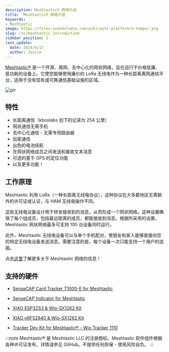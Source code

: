 ```yaml
---
description: Meshtastic® 网络介绍
title:  Meshtastic® 网络介绍
keywords:
- Meshtastic
image: https://files.seeedstudio.com/wiki/wiki-platform/S-tempor.png
slug: /cn/meshtastic_introduction
sidebar_position: 1
last_update:
  date: 2024/6/17
  author: Jessie
---
```




[Meshtastic®](https://meshtastic.org/) 是一个开源、离网、去中心化的网状网络，旨在运行于价格低廉、低功耗的设备上。它使您能够使用廉价的 LoRa 无线电作为一种长距离离网通信平台，适用于没有现有或可靠通信基础设施的区域。

<p style={{textAlign: 'center'}}><img src="https://media-cdn.seeedstudio.com/media/wysiwyg/T1000-E-_-05.jpg" alt="pir" width={800} height="auto" /></p>


## 特性

* 长距离通信（kboxlabs 创下的记录为 254 公里）
* 网状通信无需手机
* 去中心化通信 - 无需专用路由器
* 加密通信
* 出色的电池续航
* 在网状网络成员之间发送和接收文本消息
* 可选的基于 GPS 的定位功能
* 以及更多功能！


## 工作原理


Meshtastic 利用 LoRa（一种长距离无线电协议），这种协议在大多数地区无需额外的许可证或认证，与 HAM 无线电操作不同。

这些无线电设备设计用于转发接收到的消息，从而形成一个网状网络。这种设置确保了每个组成员，包括最远距离的成员，都能接收到消息。根据所采用的设置，Meshtastic 网状网络最多可支持 100 台设备同时运行。

此外，Meshtastic 无线电设备可以与单个手机配对，使朋友和家人能够直接向您的特定无线电设备发送消息。需要注意的是，每个设备一次只能支持一个用户的连接。

点击[这里](https://meshtastic.org/docs/)了解更多关于 Meshtastic 网络的信息！


## 支持的硬件


* [SenseCAP Card Tracker T1000-E for Meshtastic](https://www.seeedstudio.com/SenseCAP-Card-Tracker-T1000-E-for-Meshtastic-p-5913.html)

* [SenseCAP Indicator for Meshtastic](https://www.seeedstudio.com/SenseCAP-Indicator-D1Pro-p-5644.html)

* [XIAO ESP32S3 & Wio-SX1262 Kit](https://www.seeedstudio.com/Wio-SX1262-with-XIAO-ESP32S3-p-5982.html)

* [XIAO nRF52840 & Wio-SX1262 Kit](https://www.seeedstudio.com/XIAO-nRF52840-Wio-SX1262-Kit-for-Meshtastic-p-6400.html)

* [Tracker Dev Kit for Meshtastic® – Wio Tracker 1110](https://www.seeedstudio.com/Wio-Tracker-1110-Dev-Kit-for-Meshtastic.html)


:::note
Meshtastic® 是 Meshtastic LLC 的注册商标。Meshtastic 软件组件根据各种许可证发布，详情请参见 GitHub。不提供任何担保 - 使用风险自负。
:::